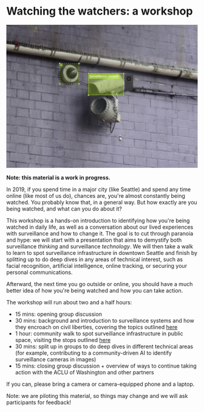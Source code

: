 <link rel="icon" type="image/png" href="http://www.coveillance.org/eyes.png">
<title>Watching the watchers: a workshop</title>
<link rel="stylesheet" href="styles/toolkit-styles.css" class="next-head">
<link rel="stylesheet" href="styles/page-style.css">

# Watching the watchers: a workshop

<img src="media/bbox3.png" width="850">

**Note: this material is a work in progress.**

In 2019, if you spend time in a major city (like Seattle) and spend any time online (like most of us do), chances are, you're almost constantly being watched. You probably know that, in a general way. But how exactly are you being watched, and what can you do about it?

This workshop is a hands-on introduction to identifying how you're being watched in daily life, as well as a conversation about our lived experiences with surveillance and how to change it. The goal is to cut through paranoia and hype: we will start with a presentation that aims to demystify both surveillance _thinking_ and surveillance _technology_. We will then take a walk to learn to spot surveillance infrastructure in downtown Seattle and finish by splitting up to do deep dives in any areas of technical interest, such as facial recognition, artificial intelligence, online tracking, or securing your personal communications.

Afterward, the next time you go outside or online, you should have a much better idea of how you're being watched and how you can take action.

The workshop will run about two and a half hours:

* 15 mins: opening group discussion
* 30 mins: background and introduction to surveillance systems and how they encroach on civil liberties, covering the topics outlined [here](http://www.coveillance.org/toolkit)
* 1 hour: community walk to spot surveillance infrastructure in public space, visiting the stops outlined [here](http://www.coveillance.org/tour)
* 30 mins: split up in groups to do deep dives in different technical areas (for example, contributing to a community-driven AI to identify surveillance cameras in images)
* 15 mins: closing group discussion + overview of ways to continue taking action with the ACLU of Washington and other partners

If you can, please bring a camera or camera-equipped phone and a laptop.

Note: we are piloting this material, so things may change and we will ask participants for feedback!
